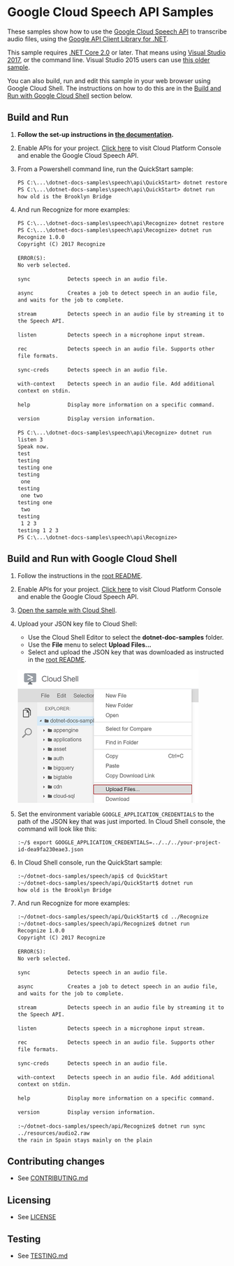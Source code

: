 # Google Cloud Speech API Samples

These samples show how to use the [Google Cloud Speech API](http://cloud.google.com/speech)
to transcribe audio files, using the [Google API Client Library for
.NET](https://developers.google.com/api-client-library/dotnet/).

This sample requires [.NET Core 2.0](
    https://www.microsoft.com/net/core) or later.  That means using
[Visual Studio 2017](
    https://www.visualstudio.com/), or the command line.  Visual Studio 2015 users
can use [this older sample](
    https://github.com/GoogleCloudPlatform/dotnet-docs-samples/tree/vs2015/speech/api).

You can also build, run and edit this sample in your web browser using Google Cloud Shell. 
The instructions on how to do this are in the [Build and Run with Google Cloud
Shell](#cloudshell) section below.

## Build and Run

1.  **Follow the set-up instructions in [the documentation](https://cloud.google.com/dotnet/docs/setup).**

4.  Enable APIs for your project.
    [Click here](https://console.cloud.google.com/flows/enableapi?apiid=speech.googleapis.com&showconfirmation=true)
    to visit Cloud Platform Console and enable the Google Cloud Speech API.

9.  From a Powershell command line, run the QuickStart sample:
    ```
    PS C:\...\dotnet-docs-samples\speech\api\QuickStart> dotnet restore
    PS C:\...\dotnet-docs-samples\speech\api\QuickStart> dotnet run
    how old is the Brooklyn Bridge
    ```
    
9.  And run Recognize for more examples:
    ```
    PS C:\...\dotnet-docs-samples\speech\api\Recognize> dotnet restore
    PS C:\...\dotnet-docs-samples\speech\api\Recognize> dotnet run
    Recognize 1.0.0
    Copyright (C) 2017 Recognize

    ERROR(S):
    No verb selected.

    sync            Detects speech in an audio file.

    async           Creates a job to detect speech in an audio file, and waits for the job to complete.

    stream          Detects speech in an audio file by streaming it to the Speech API.

    listen          Detects speech in a microphone input stream.

    rec             Detects speech in an audio file. Supports other file formats.

    sync-creds      Detects speech in an audio file.

    with-context    Detects speech in an audio file. Add additional context on stdin.

    help            Display more information on a specific command.

    version         Display version information.
    
    PS C:\...\dotnet-docs-samples\speech\api\Recognize> dotnet run listen 3
    Speak now.
    test
    testing
    testing one
    testing
     one
    testing
     one two
    testing one
     two
    testing
     1 2 3
    testing 1 2 3
    PS C:\...\dotnet-docs-samples\speech\api\Recognize>
    ```

## <a name="cloudshell"></a>Build and Run with Google Cloud Shell

1.  Follow the instructions in the [root README](https://github.com/GoogleCloudPlatform/dotnet-docs-samples/blob/master/README.md).
1.  Enable APIs for your project. <a target='_blank' href="https://console.cloud.google.com/flows/enableapi?apiid=speech.googleapis.com&showconfirmation=true">Click here</a> to visit Cloud Platform Console and enable the Google Cloud Speech API.
1.  <a target='_blank' href="https://console.cloud.google.com/cloudshell/open?git_repo=https://github.com/GoogleCloudPlatform/dotnet-docs-samples&page=editor&open_in_viewer=README.md&working_dir=speech/api">Open the sample with Cloud Shell</a>.
1.  Upload your JSON key file to Cloud Shell:
    *  Use the Cloud Shell Editor to select the **dotnet-doc-samples** folder.
    *  Use the **File** menu to select **Upload Files...**
    *  Select and upload the JSON key that was downloaded as instructed in the  [root README](https://github.com/GoogleCloudPlatform/dotnet-docs-samples/blob/master/README.md).

    ![Use the Cloud Shell Editor to Upload Files](cloud-shell-editor-upload-files.png)

1.  Set the environment variable `GOOGLE_APPLICATION_CREDENTIALS` to the path of the JSON key that was just imported. In Cloud Shell console, the command will look like this:

    ```
    :~/$ export GOOGLE_APPLICATION_CREDENTIALS=../../../your-project-id-dea9fa230eae3.json
    ```

1. In Cloud Shell console, run the QuickStart sample:

    ```
    :~/dotnet-docs-samples/speech/api$ cd QuickStart
    :~/dotnet-docs-samples/speech/api/QuickStart$ dotnet run
    how old is the Brooklyn Bridge
    ```

1.  And run Recognize for more examples:

    ```
    :~/dotnet-docs-samples/speech/api/QuickStart$ cd ../Recognize
    :~/dotnet-docs-samples/speech/api/Recognize$ dotnet run
    Recognize 1.0.0
    Copyright (C) 2017 Recognize

    ERROR(S):
    No verb selected.

    sync            Detects speech in an audio file.

    async           Creates a job to detect speech in an audio file, and waits for the job to complete.

    stream          Detects speech in an audio file by streaming it to the Speech API.

    listen          Detects speech in a microphone input stream.

    rec             Detects speech in an audio file. Supports other file formats.

    sync-creds      Detects speech in an audio file.

    with-context    Detects speech in an audio file. Add additional context on stdin.

    help            Display more information on a specific command.

    version         Display version information.

    :~/dotnet-docs-samples/speech/api/Recognize$ dotnet run sync ../resources/audio2.raw
    the rain in Spain stays mainly on the plain
    ```

## Contributing changes

* See [CONTRIBUTING.md](../../CONTRIBUTING.md)

## Licensing

* See [LICENSE](../../LICENSE)

## Testing

* See [TESTING.md](../../TESTING.md)
